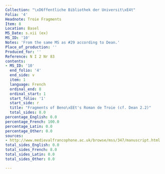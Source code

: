 ```yaml
---
Collection: "\xD6ffentliche Bibliothek der Universit\xE4t"
Folia: '4'
Headnote: Troie Fragments
Item: 8
Location: Basel
MS_Date: s.xii (ex)
MS_ID: '10'
Notes: 'From the same MS as #29 according to Dean.'
Place_of_production: ''
Produced_for: ''
Reference: N I 2 Nr 83
contents:
- MS_ID: '10'
  end_folio: '4'
  end_side: v
  item: 1
  language: French
  ordinal_end: 8
  ordinal_start: 1
  start_folio: '1'
  start_side: r
  title: "Fragments of Beno\xEEt's Roman de Troie (cf. Dean 2.2)"
  total_sides: 8.0
percentage_English: 0.0
percentage_French: 100.0
percentage_Latin: 0.0
percentage_Other: 0.0
sources:
- http://www.medievalfrancophone.ac.uk/browse/mss/347/manuscript.html
total_sides_English: 0.0
total_sides_French: 8.0
total_sides_Latin: 0.0
total_sides_Other: 0.0

---
```

